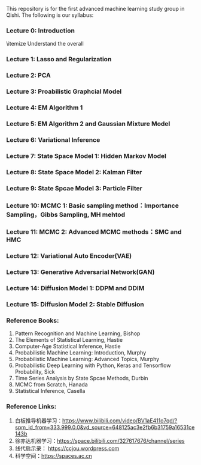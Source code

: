 This repository is for the first advanced machine learning study group in Qishi. The following is our syllabus:

### Lecture 0: Introduction
\itemize Understand the overall
### Lecture 1: Lasso and Regularization

### Lecture 2: PCA

### Lecture 3: Proabilistic Graphcial Model

### Lecture 4: EM Algorithm 1

### Lecture 5: EM Algorithm 2 and Gaussian Mixture Model

### Lecture 6: Variational Inference

### Lecture 7: State Space Model 1: Hidden Markov Model

### Lecture 8: State Space Model 2: Kalman Filter

### Lecture 9: State Spcae Model 3: Particle Filter

### Lecture 10: MCMC 1: Basic sampling method：Importance Sampling，Gibbs Sampling, MH mehtod

### Lecture 11: MCMC 2: Advanced MCMC methods：SMC and HMC

### Lecture 12: Variational Auto Encoder(VAE)

### Lecture 13: Generative Adversarial Network(GAN)

### Lecture 14: Diffusion Model 1: DDPM and DDIM

### Lecture 15: Diffusion Model 2: Stable Diffusion


### Reference Books:
1. Pattern Recognition and Machine Learning, Bishop
2. The Elements of Statistical Learning, Hastie
3. Computer-Age Statistical Inference, Hastie
4. Probabilistic Machine Learning: Introduction, Murphy 
5. Probabilistic Machine Learning: Advanced Topics, Murphy
6. Probabilistic Deep Learning with Python, Keras and Tensorflow Probability, Sick
7. Time Series Analysis by State Spcae Methods, Durbin
8. MCMC from Scratch, Hanada
9. Statistical Inference, Casella

### Reference Links:
1. 白板推导机器学习：https://www.bilibili.com/video/BV1aE411o7qd/?spm_id_from=333.999.0.0&vd_source=648125ac3e2fb6b31759a16531ce143b
2. 徐亦达机器学习：https://space.bilibili.com/327617676/channel/series
3. 线代启示录： https://ccjou.wordpress.com
4. 科学空间：https://spaces.ac.cn

